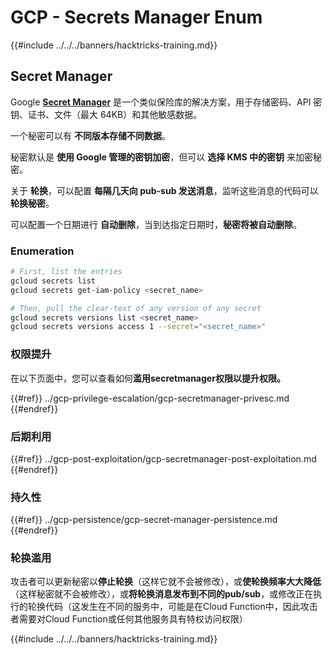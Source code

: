 # GCP - Secrets Manager Enum

{{#include ../../../banners/hacktricks-training.md}}

## Secret Manager

Google [**Secret Manager**](https://cloud.google.com/solutions/secrets-management/) 是一个类似保险库的解决方案，用于存储密码、API 密钥、证书、文件（最大 64KB）和其他敏感数据。

一个秘密可以有 **不同版本存储不同数据**。

秘密默认是 **使用 Google 管理的密钥加密**，但可以 **选择 KMS 中的密钥** 来加密秘密。

关于 **轮换**，可以配置 **每隔几天向 pub-sub 发送消息**，监听这些消息的代码可以 **轮换秘密**。

可以配置一个日期进行 **自动删除**，当到达指定日期时，**秘密将被自动删除**。

### Enumeration
```bash
# First, list the entries
gcloud secrets list
gcloud secrets get-iam-policy <secret_name>

# Then, pull the clear-text of any version of any secret
gcloud secrets versions list <secret_name>
gcloud secrets versions access 1 --secret="<secret_name>"
```
### 权限提升

在以下页面中，您可以查看如何**滥用secretmanager权限以提升权限。**

{{#ref}}
../gcp-privilege-escalation/gcp-secretmanager-privesc.md
{{#endref}}

### 后期利用

{{#ref}}
../gcp-post-exploitation/gcp-secretmanager-post-exploitation.md
{{#endref}}

### 持久性

{{#ref}}
../gcp-persistence/gcp-secret-manager-persistence.md
{{#endref}}

### 轮换滥用

攻击者可以更新秘密以**停止轮换**（这样它就不会被修改），或**使轮换频率大大降低**（这样秘密就不会被修改），或**将轮换消息发布到不同的pub/sub**，或修改正在执行的轮换代码（这发生在不同的服务中，可能是在Cloud Function中，因此攻击者需要对Cloud Function或任何其他服务具有特权访问权限）

{{#include ../../../banners/hacktricks-training.md}}
